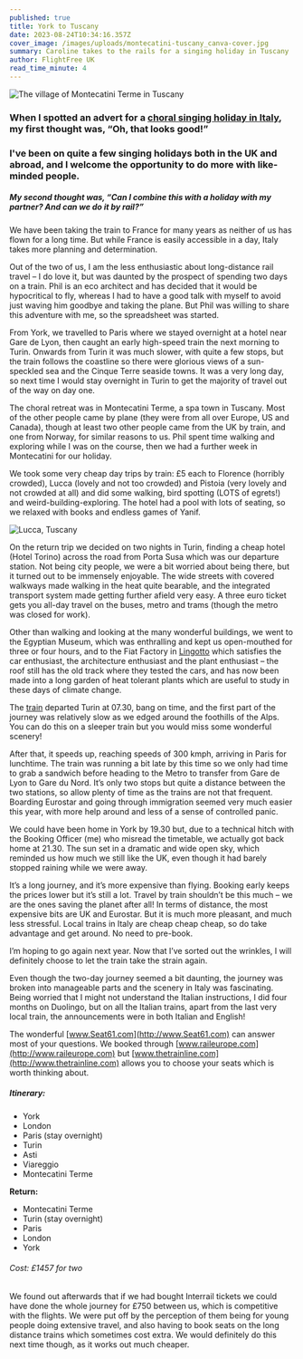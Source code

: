 ```yaml
---
published: true
title: York to Tuscany
date: 2023-08-24T10:34:16.357Z
cover_image: /images/uploads/montecatini-tuscany_canva-cover.jpg
summary: Caroline takes to the rails for a singing holiday in Tuscany
author: FlightFree UK
read_time_minute: 4
---
```

![](/images/uploads/montecatini-tuscany_canva-body.jpg "The village of Montecatini Terme in Tuscany")

### When I spotted an advert for a [choral singing holiday in Italy](http://www.choritalia.com), my first thought was, “Oh, that looks good!”

### I've been on quite a few singing holidays both in the UK and abroad, and I welcome the opportunity to do more with like-minded people.

##### My second thought was, “Can I combine this with a holiday with my partner? And can we do it by rail?” 

We have been taking the train to France for many years as neither of us has flown for a long time. But while France is easily accessible in a day, Italy takes more planning and determination. 

Out of the two of us, I am the less enthusiastic about long-distance rail travel – I do love it, but was daunted by the prospect of spending two days on a train. Phil is an eco architect and has decided that it would be hypocritical to fly, whereas I had to have a good talk with myself to avoid just waving him goodbye and taking the plane. But Phil was willing to share this adventure with me, so the spreadsheet was started.

From York, we travelled to Paris where we stayed overnight at a hotel near Gare de Lyon, then caught an early high-speed train the next morning to Turin. Onwards from Turin it was much slower, with quite a few stops, but the train follows the coastline so there were glorious views of a sun-speckled sea and the Cinque Terre seaside towns. It was a very long day, so next time I would stay overnight in Turin to get the majority of travel out of the way on day one.

The choral retreat was in Montecatini Terme, a spa town in Tuscany. Most of the other people came by plane (they were from all over Europe, US and Canada), though at least two other people came from the UK by train, and one from Norway, for similar reasons to us. Phil spent time walking and exploring while I was on the course, then we had a further week in Montecatini for our holiday.

We took some very cheap day trips by train: £5 each to Florence (horribly crowded), Lucca (lovely and not too crowded) and Pistoia (very lovely and not crowded at all) and did some walking, bird spotting (LOTS of egrets!) and weird-building-exploring. The hotel had a pool with lots of seating, so we relaxed with books and endless games of Yanif.

![](/images/uploads/lucca-tuscany_canva.jpg "Lucca, Tuscany")

On the return trip we decided on two nights in Turin, finding a cheap hotel (Hotel Torino) across the road from Porta Susa which was our departure station. Not being city people, we were a bit worried about being there, but it turned out to be immensely enjoyable. The wide streets with covered walkways made walking in the heat quite bearable, and the integrated transport system made getting further afield very easy. A three euro ticket gets you all-day travel on the buses, metro and trams (though the metro was closed for work). 

Other than walking and looking at the many wonderful buildings, we went to the Egyptian Museum, which was enthralling and kept us open-mouthed for three or four hours, and to the Fiat Factory in [Lingotto](https://en.wikipedia.org/wiki/Lingotto) which satisfies the car enthusiast, the architecture enthusiast and the plant enthusiast – the roof still has the old track where they tested the cars, and has now been made into a long garden of heat tolerant plants which are useful to study in these days of climate change.

The [train](http://www.trenitalia.com) departed Turin at 07.30, bang on time, and the first part of the journey was relatively slow as we edged around the foothills of the Alps. You can do this on a sleeper train but you would miss some wonderful scenery! 

After that, it speeds up, reaching speeds of 300 kmph, arriving in Paris for lunchtime. The train was running a bit late by this time so we only had time to grab a sandwich before heading to the Metro to transfer from Gare de Lyon to Gare du Nord. It’s only two stops but quite a distance between the two stations, so allow plenty of time as the trains are not that frequent. Boarding Eurostar and going through immigration seemed very much easier this year, with more help around and less of a sense of controlled panic. 

We could have been home in York by 19.30 but, due to a technical hitch with the Booking Officer (me) who misread the timetable, we actually got back home at 21.30. The sun set in a dramatic and wide open sky, which reminded us how much we still like the UK, even though it had barely stopped raining while we were away.

It’s a long journey, and it’s more expensive than flying. Booking early keeps the prices lower but it’s still a lot. Travel by train shouldn’t be this much – we are the ones saving the planet after all! In terms of distance, the most expensive bits are UK and Eurostar. But it is much more pleasant, and much less stressful. Local trains in Italy are cheap cheap cheap, so do take advantage and get around. No need to pre-book.

I’m hoping to go again next year. Now that I’ve sorted out the wrinkles, I will definitely choose to let the train take the strain again.

Even though the two-day journey seemed a bit daunting, the journey was broken into manageable parts and the scenery in Italy was fascinating. Being worried that I might not understand the Italian instructions, I did four months on Duolingo, but on all the Italian trains, apart from the last very local train, the announcements were in both Italian and English!

The wonderful [www.Seat61.com](http://www.Seat61.com) can answer most of your questions. We booked through [www.raileurope.com](http://www.raileurope.com) but [www.thetrainline.com](http://www.thetrainline.com) allows you to choose your seats which is worth thinking about.

##### Itinerary:

* York
* London
* Paris (stay overnight)
* Turin
* Asti
* Viareggio
* Montecatini Terme

**Return:**

* Montecatini Terme
* Turin (stay overnight)
* Paris
* London
* York

###### Cost: £1457 for two

We found out afterwards that if we had bought Interrail tickets we could have done the whole journey for £750 between us, which is competitive with the flights. We were put off by the perception of them being for young people doing extensive travel, and also having to book seats on the long distance trains which sometimes cost extra. We would definitely do this next time though, as it works out much cheaper.